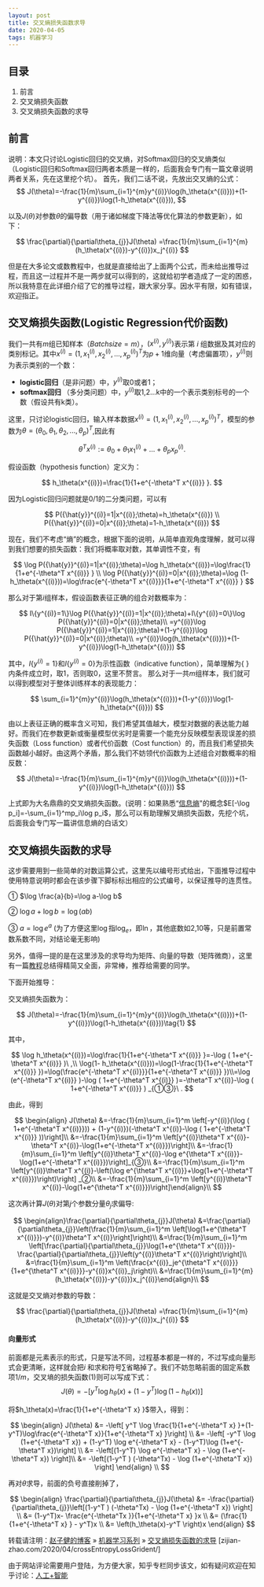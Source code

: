 ```yaml
---
layout: post
title: 交叉熵损失函数求导
date: 2020-04-05 
tags: 机器学习    
---
```


## 目录


  1. 前言
  2. 交叉熵损失函数
  3. 交叉熵损失函数的求导

## 前言
说明：本文只讨论Logistic回归的交叉熵，对Softmax回归的交叉熵类似（Logistic回归和Softmax回归两者本质是一样的，后面我会专门有一篇文章说明两者关系，先在这里挖个坑）。
首先，我们二话不说，先放出交叉熵的公式：
$$
J(\theta)=-\frac{1}{m}\sum_{i=1}^{m}y^{(i)}\log(h_\theta(x^{(i)}))+(1-y^{(i)})\log(1-h_\theta(x^{(i)})),
$$

以及$J(\theta)$对参数$\theta$的偏导数（用于诸如梯度下降法等优化算法的参数更新），如下：

$$
\frac{\partial}{\partial\theta_{j}}J(\theta) =\frac{1}{m}\sum_{i=1}^{m}(h_\theta(x^{(i)})-y^{(i)})x_j^{(i)}
$$

但是在大多论文或数教程中，也就是直接给出了上面两个公式，而未给出推导过程，而且这一过程并不是一两步就可以得到的，这就给初学者造成了一定的困惑，所以我特意在此详细介绍了它的推导过程，跟大家分享。因水平有限，如有错误，欢迎指正。

## 交叉熵损失函数(Logistic Regression代价函数)
我们一共有$m$组已知样本（$Batch size = m$），$(x^{(i)},y^{(i)})$表示第 $i$ 组数据及其对应的类别标记。其中$x^{(i)}=(1,x^{(i)}_1,x^{(i)}_2,...,x^{(i)}_p)^T$为$p+1$维向量（考虑偏置项），$y^{(i)}$则为表示类别的一个数：

- **logistic回归**（是非问题）中，$y^{(i)}$取0或者1；
- **softmax回归** （多分类问题）中，$y^{(i)}$取1,2...k中的一个表示类别标号的一个数（假设共有k类）。

这里，只讨论logistic回归，输入样本数据$x^{(i)}=(1,x^{(i)}_1,x^{(i)}_2,...,x^{(i)}_p)^T$，模型的参数为$\theta=(\theta_0,\theta_1,\theta_2,...,\theta_p)^T$,因此有

$$
\theta^T x^{(i)}:=\theta_0+\theta_1 x^{(i)}_1+\dots+\theta_p x^{(i)}_p.
$$

假设函数（hypothesis function）定义为：

$$
h_\theta(x^{(i)})=\frac{1}{1+e^{-\theta^T x^{(i)}} }.
$$

因为Logistic回归问题就是0/1的二分类问题，可以有

$$
P({\hat{y}}^{(i)}=1|x^{(i)};\theta)=h_\theta(x^{(i)}) \\
P({\hat{y}}^{(i)}=0|x^{(i)};\theta)=1-h_\theta(x^{(i)})
$$

现在，我们不考虑“熵”的概念，根据下面的说明，从简单直观角度理解，就可以得到我们想要的损失函数：我们将概率取对数，其单调性不变，有

$$
\log P({\hat{y}}^{(i)}=1|x^{(i)};\theta)=\log h_\theta(x^{(i)})=\log\frac{1}{1+e^{-\theta^T x^{(i)}} } \\
\log P({\hat{y}}^{(i)}=0|x^{(i)};\theta)=\log (1-h_\theta(x^{(i)}))=\log\frac{e^{-\theta^T x^{(i)}}}{1+e^{-\theta^T x^{(i)}} }
$$

那么对于第$i$组样本，假设函数表征正确的组合对数概率为：

$$
I\{y^{(i)}=1\}\log P({\hat{y}}^{(i)}=1|x^{(i)};\theta)+I\{y^{(i)}=0\}\log P({\hat{y}}^{(i)}=0|x^{(i)};\theta)\\
=y^{(i)}\log P({\hat{y}}^{(i)}=1|x^{(i)};\theta)+(1-y^{(i)})\log P({\hat{y}}^{(i)}=0|x^{(i)};\theta)\\
=y^{(i)}\log(h_\theta(x^{(i)}))+(1-y^{(i)})\log(1-h_\theta(x^{(i)}))
$$

其中，$I\{y^{(i)}=1\}$和$I\{y^{(i)}=0\}$为示性函数（indicative function），简单理解为{ }内条件成立时，取1，否则取0，这里不赘言。
那么对于一共$m$组样本，我们就可以得到模型对于整体训练样本的表现能力：

$$
\sum_{i=1}^{m}y^{(i)}\log(h_\theta(x^{(i)}))+(1-y^{(i)})\log(1-h_\theta(x^{(i)}))
$$

由以上表征正确的概率含义可知，我们希望其值越大，模型对数据的表达能力越好。而我们在参数更新或衡量模型优劣时是需要一个能充分反映模型表现误差的损失函数（Loss function）或者代价函数（Cost function）的，而且我们希望损失函数越小越好。由这两个矛盾，那么我们不妨领代价函数为上述组合对数概率的相反数：

$$
J(\theta)=-\frac{1}{m}\sum_{i=1}^{m}y^{(i)}\log(h_\theta(x^{(i)}))+(1-y^{(i)})\log(1-h_\theta(x^{(i)}))
$$

上式即为大名鼎鼎的交叉熵损失函数。(说明：如果熟悉“[信息熵](http://baike.baidu.com/link?url=1EWQyRQiLUpu50as-PrfzIv-7e_ZP9jk4stpTbK_AKAfz05mKQaH9EQWz_trCW8pJcLXqTklUXLBvHKj2Q0J1K)"的概念$E[-\log p_i]=-\sum_{i=1}^mp_i\log p_i$，那么可以有助理解叉熵损失函数，先挖个坑，后面我会专门写一篇讲信息熵的白话文）

## 交叉熵损失函数的求导
这步需要用到一些简单的对数运算公式，这里先以编号形式给出，下面推导过程中使用特意说明时都会在该步骤下脚标标出相应的公式编号，以保证推导的连贯性。

① $\log \frac{a}{b}=\log a-\log b$

② $\log a+\log b=\log (ab)$

③ $a=\log e^a$   (为了方便这里$\log$指$\log_e$，即$\ln$，其他底数如2,10等，只是前置常数系数不同，对结论毫无影响)

另外，值得一提的是在这里涉及的求导均为矩阵、向量的导数（矩阵微商），这里有一篇[教程](http://download.csdn.net/detail/jasonzzj/9585291)总结得精简又全面，非常棒，推荐给需要的同学。

下面开始推导：

交叉熵损失函数为：

$$
J(\theta)=-\frac{1}{m}\sum_{i=1}^{m}y^{(i)}\log(h_\theta(x^{(i)}))+(1-y^{(i)})\log(1-h_\theta(x^{(i)}))\tag{1}
$$

其中，

$$
\log h_\theta(x^{(i)})=\log\frac{1}{1+e^{-\theta^T x^{(i)}} }=-\log ( 1+e^{-\theta^T x^{(i)}} )\ ,\\ \log(1- h_\theta(x^{(i)}))=\log(1-\frac{1}{1+e^{-\theta^T x^{(i)}} })=\log(\frac{e^{-\theta^T x^{(i)}}}{1+e^{-\theta^T x^{(i)}} })\\=\log (e^{-\theta^T x^{(i)}} )-\log ( 1+e^{-\theta^T x^{(i)}} )=-\theta^T x^{(i)}-\log ( 1+e^{-\theta^T x^{(i)}} ) _{①③}\ .
$$

由此，得到

$$
\begin{align} J(\theta) &=-\frac{1}{m}\sum_{i=1}^m \left[-y^{(i)}(\log ( 1+e^{-\theta^T x^{(i)}})) + (1-y^{(i)})(-\theta^T x^{(i)}-\log ( 1+e^{-\theta^T x^{(i)}} ))\right]\\
&=-\frac{1}{m}\sum_{i=1}^m \left[y^{(i)}\theta^T x^{(i)}-\theta^T x^{(i)}-\log(1+e^{-\theta^T x^{(i)}})\right]\\
&=-\frac{1}{m}\sum_{i=1}^m \left[y^{(i)}\theta^T x^{(i)}-\log e^{\theta^T x^{(i)}}-\log(1+e^{-\theta^T x^{(i)}})\right]_{③}\\
&=-\frac{1}{m}\sum_{i=1}^m \left[y^{(i)}\theta^T x^{(i)}-\left(\log e^{\theta^T x^{(i)}}+\log(1+e^{-\theta^T x^{(i)}})\right)\right] _②\\
&=-\frac{1}{m}\sum_{i=1}^m \left[y^{(i)}\theta^T x^{(i)}-\log(1+e^{\theta^T x^{(i)}})\right]\end{align}\\
$$

这次再计算$J(\theta)$对第$j$个参数分量$\theta_j$求偏导:

$$
\begin{align}\frac{\partial}{\partial\theta_{j}}J(\theta) &=\frac{\partial}{\partial\theta_{j}}\left(\frac{1}{m}\sum_{i=1}^m \left[\log(1+e^{\theta^T x^{(i)}})-y^{(i)}\theta^T x^{(i)}\right]\right)\\
&=\frac{1}{m}\sum_{i=1}^m \left[\frac{\partial}{\partial\theta_{j}}\log(1+e^{\theta^T x^{(i)}})-\frac{\partial}{\partial\theta_{j}}\left(y^{(i)}\theta^T x^{(i)}\right)\right]\\
&=\frac{1}{m}\sum_{i=1}^m \left(\frac{x^{(i)}_je^{\theta^T x^{(i)}}}{1+e^{\theta^T x^{(i)}}}-y^{(i)}x^{(i)}_j\right)\\
&=\frac{1}{m}\sum_{i=1}^{m}(h_\theta(x^{(i)})-y^{(i)})x_j^{(i)}\end{align}\\
$$

这就是交叉熵对参数的导数：

$$
\frac{\partial}{\partial\theta_{j}}J(\theta) =\frac{1}{m}\sum_{i=1}^{m}(h_\theta(x^{(i)})-y^{(i)})x_j^{(i)}
$$

#### 向量形式

前面都是元素表示的形式，只是写法不同，过程基本都是一样的，不过写成向量形式会更清晰，这样就会把$i$ 和求和符号$\sum$省略掉了。我们不妨忽略前面的固定系数项$1/m$，交叉墒的损失函数(1)则可以写成下式：
$$
J(\theta) = -\left[ y^T \log h_\theta(x)+(1-y^T)\log(1-h_\theta(x))\right]\tag{2}
$$


将$h_\theta(x)=\frac{1}{1+e^{-\theta^T x} }$带入，得到：


$$
\begin{align} J(\theta) &= -\left[ y^T \log \frac{1}{1+e^{-\theta^T x} }+(1-y^T)\log\frac{e^{-\theta^T x}}{1+e^{-\theta^T x} }\right] \\
&= -\left[ -y^T \log (1+e^{-\theta^T x}) + (1-y^T) \log e^{-\theta^T x} - (1-y^T)\log (1+e^{-\theta^T x})\right] \\
&= -\left[(1-y^T) \log e^{-\theta^T x} - \log (1+e^{-\theta^T x}) \right]\\
&= -\left[(1-y^T ) (-\theta^Tx) - \log (1+e^{-\theta^T x}) \right] \end{align} \\
$$


再对$\theta$求导，前面的负号直接削掉了，


$$
\begin{align}
\frac{\partial}{\partial\theta_{j}}J(\theta) &= -\frac{\partial}{\partial\theta_{j}}\left[(1-y^T ) (-\theta^Tx) - \log (1+e^{-\theta^T x}) \right] \\
&= (1-y^T)x- \frac{e^{-\theta^Tx }}{1+e^{-\theta^T x} }x \\
&= (\frac{1}{1+e^{-\theta^T x} } - y^T)x \\
&= \left(h_\theta(x)-y^T \right)x \end{align}
$$



转载请注明：[赵子健的博客](zijian-zhao.com) » [机器学习系列](https://zijian-zhao.com/tags/#机器学习-ref) » [交叉熵损失函数的求导](zijian-zhao.com/2020/04/crossEntropyLossGrident/) [zijian-zhao.com/2020/04/crossEntropyLossGrident/]



由于网站评论需要用户登陆，为方便大家，知乎专栏同步该文，如有疑问欢迎在知乎讨论：[人工+智能](https://zhuanlan.zhihu.com/p/125753431)

